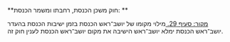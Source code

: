 **חוק משכן הכנסת, רחבתו ומשמר הכנסת: **

[מקור: סעיף 29. ](https://he.wikisource.org/wiki/חוק_משכן_הכנסת,_רחבתו_ומשמר_הכנסת#סעיף_29)
מילוי מקומו של יושב־ראש הכנסת
בזמן ישיבות הכנסת בהעדר יושב־ראש הכנסת ימלא יושב־ראש הישיבה את מקום יושב־ראש הכנסת לענין חוק זה.